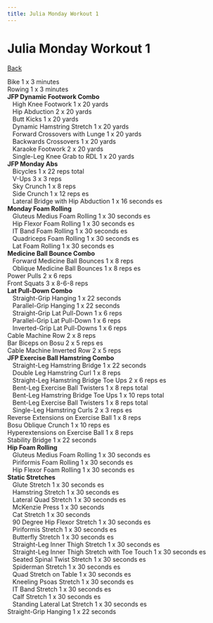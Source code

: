 ```yaml
---
title: Julia Monday Workout 1
---
```


# Julia Monday Workout 1

[Back](./index)

Bike 1 x 3 minutes<br>
Rowing 1 x 3 minutes<br>
**JFP Dynamic Footwork Combo**<br>
&nbsp;&nbsp;&nbsp;High Knee Footwork 1 x 20 yards<br>
&nbsp;&nbsp;&nbsp;Hip Abduction 2 x 20 yards<br>
&nbsp;&nbsp;&nbsp;Butt Kicks 1 x 20 yards<br>
&nbsp;&nbsp;&nbsp;Dynamic Hamstring Stretch 1 x 20 yards<br>
&nbsp;&nbsp;&nbsp;Forward Crossovers with Lunge 1 x 20 yards<br>
&nbsp;&nbsp;&nbsp;Backwards Crossovers 1 x 20 yards<br>
&nbsp;&nbsp;&nbsp;Karaoke Footwork 2 x 20 yards<br>
&nbsp;&nbsp;&nbsp;Single-Leg Knee Grab to RDL 1 x 20 yards<br>
**JFP Monday Abs**<br>
&nbsp;&nbsp;&nbsp;Bicycles 1 x 22 reps total<br>
&nbsp;&nbsp;&nbsp;V-Ups 3 x 3 reps<br>
&nbsp;&nbsp;&nbsp;Sky Crunch 1 x 8 reps<br>
&nbsp;&nbsp;&nbsp;Side Crunch 1 x 12 reps es<br>
&nbsp;&nbsp;&nbsp;Lateral Bridge with Hip Abduction 1 x 16 seconds es<br>
**Monday Foam Rolling**<br>
&nbsp;&nbsp;&nbsp;Gluteus Medius Foam Rolling 1 x 30 seconds es<br>
&nbsp;&nbsp;&nbsp;Hip Flexor Foam Rolling 1 x 30 seconds es<br>
&nbsp;&nbsp;&nbsp;IT Band Foam Rolling 1 x 30 seconds es<br>
&nbsp;&nbsp;&nbsp;Quadriceps Foam Rolling 1 x 30 seconds es<br>
&nbsp;&nbsp;&nbsp;Lat Foam Rolling 1 x 30 seconds es<br>
**Medicine Ball Bounce Combo**<br>
&nbsp;&nbsp;&nbsp;Forward Medicine Ball Bounces 1 x 8 reps<br>
&nbsp;&nbsp;&nbsp;Oblique Medicine Ball Bounces 1 x 8  reps es<br>
Power Pulls 2 x 6 reps<br>
Front Squats 3 x 8-6-8 reps<br>
**Lat Pull-Down Combo**<br>
&nbsp;&nbsp;&nbsp;Straight-Grip Hanging 1 x 22 seconds<br>
&nbsp;&nbsp;&nbsp;Parallel-Grip Hanging 1 x 22 seconds<br>
&nbsp;&nbsp;&nbsp;Straight-Grip Lat Pull-Down 1 x 6 reps<br>
&nbsp;&nbsp;&nbsp;Parallel-Grip Lat Pull-Down 1 x 6 reps<br>
&nbsp;&nbsp;&nbsp;Inverted-Grip Lat Pull-Downs 1 x 6 reps<br>
Cable Machine Row 2 x 8 reps<br>
Bar Biceps on Bosu 2 x 5 reps es<br>
Cable Machine Inverted Row 2 x 5 reps<br>
**JFP Exercise Ball Hamstring Combo**<br>
&nbsp;&nbsp;&nbsp;Straight-Leg Hamstring Bridge 1 x 22 seconds<br>
&nbsp;&nbsp;&nbsp;Double Leg Hamstring Curl 1 x 8 reps<br>
&nbsp;&nbsp;&nbsp;Straight-Leg Hamstring Bridge Toe Ups 2 x 6 reps es<br>
&nbsp;&nbsp;&nbsp;Bent-Leg Exercise Ball Twisters 1 x 8 reps total<br>
&nbsp;&nbsp;&nbsp;Bent-Leg Hamstring Bridge Toe Ups 1 x 10 reps total<br>
&nbsp;&nbsp;&nbsp;Bent-Leg Exercise Ball Twisters 1 x 8 reps total<br>
&nbsp;&nbsp;&nbsp;Single-Leg Hamstring Curls 2 x 3 reps es<br>
Reverse Extensions on Exercise Ball 1 x 8 reps<br>
Bosu Oblique Crunch 1 x 10 reps es<br>
Hyperextensions on Exercise Ball 1 x 8 reps<br>
Stability Bridge 1 x 22 seconds<br>
**Hip Foam Rolling**<br>
&nbsp;&nbsp;&nbsp;Gluteus Medius Foam Rolling 1 x 30 seconds es<br>
&nbsp;&nbsp;&nbsp;Piriformis Foam Rolling 1 x 30 seconds es<br>
&nbsp;&nbsp;&nbsp;Hip Flexor Foam Rolling 1 x 30 seconds es<br>
**Static Stretches**<br>
&nbsp;&nbsp;&nbsp;Glute Stretch 1 x 30 seconds es<br>
&nbsp;&nbsp;&nbsp;Hamstring Stretch 1 x 30 seconds es<br>
&nbsp;&nbsp;&nbsp;Lateral Quad Stretch 1 x 30 seconds es<br>
&nbsp;&nbsp;&nbsp;McKenzie Press 1 x 30 seconds<br>
&nbsp;&nbsp;&nbsp;Cat Stretch 1 x 30 seconds<br>
&nbsp;&nbsp;&nbsp;90 Degree Hip Flexor Stretch 1 x 30 seconds es<br>
&nbsp;&nbsp;&nbsp;Piriformis Stretch 1 x 30 seconds es<br>
&nbsp;&nbsp;&nbsp;Butterfly Stretch 1 x 30 seconds es<br>
&nbsp;&nbsp;&nbsp;Straight-Leg Inner Thigh Stretch 1 x 30 seconds es<br>
&nbsp;&nbsp;&nbsp;Straight-Leg Inner Thigh Stretch with Toe Touch 1 x 30 seconds es<br>
&nbsp;&nbsp;&nbsp;Seated Spinal Twist Stretch 1 x 30 seconds es<br>
&nbsp;&nbsp;&nbsp;Spiderman Stretch 1 x 30 seconds es<br>
&nbsp;&nbsp;&nbsp;Quad Stretch on Table 1 x 30 seconds es<br>
&nbsp;&nbsp;&nbsp;Kneeling Psoas Stretch 1 x 30 seconds es<br>
&nbsp;&nbsp;&nbsp;IT Band Stretch 1 x 30 seconds es<br>
&nbsp;&nbsp;&nbsp;Calf Stretch 1 x 30 seconds es<br>
&nbsp;&nbsp;&nbsp;Standing Lateral Lat Stretch 1 x 30 seconds es<br>
Straight-Grip Hanging 1 x 22 seconds<br>
